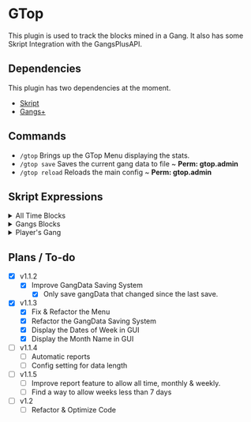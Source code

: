 # GTop

This plugin is used to track the blocks mined in a Gang.
It also has some Skript Integration with the GangsPlusAPI.

## Dependencies
This plugin has two dependencies at the moment.

- [Skript](https://github.com/SkriptLang/Skript)
- [Gangs+](https://www.spigotmc.org/resources/gangs-1-8-1-20.2604/)
## Commands

- `/gtop` Brings up the GTop Menu displaying the stats.
- `/gtop save` Saves the current gang data to file ~ **Perm: gtop.admin**
- `/gtop reload` Reloads the main config ~ **Perm: gtop.admin**


## Skript Expressions

<details> 

<summary>All Time Blocks</summary>

### All Time Blocks : Property Expression
The count of all the blocks a gang has ever mined.

`gang['s] all[ ]time blocks`

example:
```java
set gang's all time blocks of {_gang} to 5
```
</details> 

<details> 

<summary>Gangs Blocks</summary>

### Gangs Blocks : Property Expression
The blocks a gang has mined today in EST time zone.

`gang['s] blocks`

example:
```java
add 15 to gang blocks of {_gang}
```

</details> 

<details> 

<summary>Player's Gang</summary>

### Player's Gang : Expression
The gang of a player. Returns `<none>` if not in a gang.

`%player%['s] gang`

example:
```java
set {_gang} to player's gang
```

</details>

## Plans / To-do
- [X] v1.1.2
  - [X] Improve GangData Saving System
    - [X] Only save gangData that changed since the last save.
- [X] v1.1.3
  - [X] Fix & Refactor the Menu
  - [X] Refactor the GangData Saving System
  - [X] Display the Dates of Week in GUI
  - [X] Display the Month Name in GUI
- [ ] v1.1.4
  - [ ] Automatic reports
  - [ ] Config setting for data length
- [ ] v1.1.5
  - [ ] Improve report feature to allow all time, monthly & weekly.
  - [ ] Find a way to allow weeks less than 7 days
- [ ] v1.2
  - [ ] Refactor & Optimize Code
